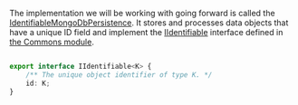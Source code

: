 
The implementation we will be working with going forward is called the [IdentifiableMongoDbPersistence](../../../toolkit_api/node/mongodb/persistence/identifiable_mongodb_persistence/). It stores and processes data objects that have a unique ID field and implement the [IIdentifiable](../../../toolkit_api/node/commons/data/iidentifiable/) interface defined in [the Commons module](../../../toolkit_api/node/commons).

```typescript

export interface IIdentifiable<K> {
	/** The unique object identifier of type K. */
	id: K;
}

```

